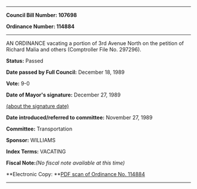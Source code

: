 

********

**Council Bill Number: 107698**
   
**Ordinance Number: 114884**
********

 AN ORDINANCE vacating a portion of 3rd Avenue North on the petition of Richard Malia and others (Comptroller File No. 297296).

**Status:** Passed
   
**Date passed by Full Council:** December 18, 1989
   
**Vote:** 9-0
   
**Date of Mayor's signature:** December 27, 1989
   
[(about the signature date)](/~public/approvaldate.htm)
   
   
   
**Date introduced/referred to committee:** November 27, 1989
   
**Committee:** Transportation
   
**Sponsor:** WILLIAMS
   
   
**Index Terms:** VACATING

**Fiscal Note:**_(No fiscal note available at this time)_

**Electronic Copy: **[PDF scan of Ordinance No. 114884](/~archives/Ordinances/Ord_114884.pdf)

********

